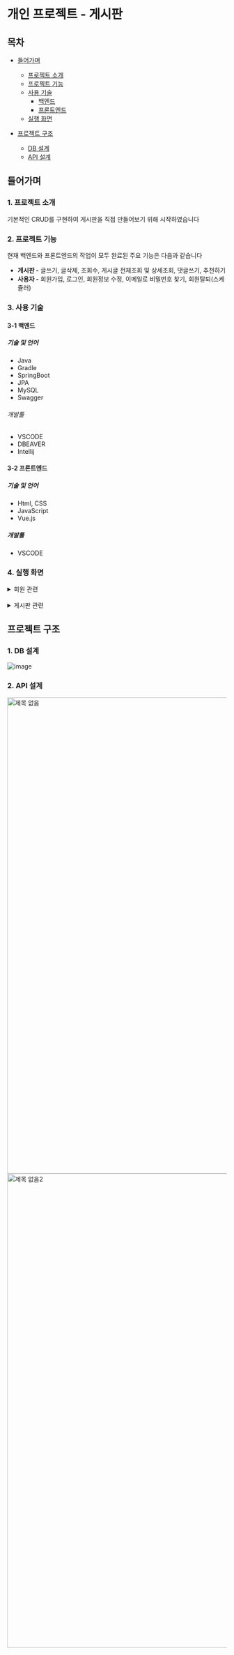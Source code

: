# 개인 프로젝트 - 게시판

## 목차
- [들어가며](#들어가며)
  - [프로젝트 소개](#1-프로젝트-소개)
  - [프로젝트 기능](#2-프로젝트-기능)
  - [사용 기술](#3-사용-기술)
    - [백엔드](#3-1-백엔드)
    - [프론트엔드](#3-2-프론트엔드)
  - [실행 화면](#4-실행-화면)

   
- [프로젝트 구조](#프로젝트-구조)
  - [DB 설계](#1-DB-설계)
  - [API 설계](#2-API-설계)   

## 들어가며
### 1. 프로젝트 소개

기본적인 CRUD를 구현하여 게시판을 직접 만들어보기 위해 시작하였습니다

### 2. 프로젝트 기능

현재 백엔드와 프론트엔드의 작업이 모두 완료된 주요 기능은 다음과 같습니다
- **게시판 -** 글쓰기, 글삭제, 조회수, 게시글 전체조회 및 상세조회, 댓글쓰기, 추천하기
- **사용자 -** 회원가입, 로그인, 회원정보 수정, 이메일로 비밀번호 찾기, 회원탈퇴(스케쥴러)
  
### 3. 사용 기술

#### 3-1 백엔드

##### 기술 및 언어
- Java
- Gradle
- SpringBoot
- JPA
- MySQL
- Swagger

###### 개발툴
- VSCODE
- DBEAVER
- Intellij

#### 3-2 프론트엔드

##### 기술 및 언어
- Html, CSS
- JavaScript
- Vue.js

##### 개발툴
- VSCODE

### 4. 실행 화면
  <details>
    <summary>회원 관련</summary>
 <img width="328" alt="로그인" src="https://github.com/armycar/personal_project_board/assets/118254103/daeef99c-7efc-4306-a2ae-6d31abff1bb9">
    
  <img width="250" alt="회원가입" src="https://github.com/armycar/personal_project_board/assets/118254103/0480a657-dc5e-4e2c-9612-2bf7ed177271"> 

  <img width="316" alt="비밀번호찾기" src="https://github.com/armycar/personal_project_board/assets/118254103/98c8d418-8ba0-4a52-b8c3-62951a28b926">

<img width="186" alt="마이페이지" src="https://github.com/armycar/personal_project_board/assets/118254103/5547311c-b650-4cc0-8731-6dce3bfb4e7f">

<img width="249" alt="회원정보변경" src="https://github.com/armycar/personal_project_board/assets/118254103/254a9ab0-4fb0-47ac-9c5e-057f81883e5e">
  </details>
  <br>
  <details>
    <summary>게시판 관련</summary>
    <img width="1271" alt="메인" src="https://github.com/armycar/personal_project_board/assets/118254103/a99e44c5-fe28-4f51-9300-73220cca219d">
    <img width="1071" alt="게시물올리기" src="https://github.com/armycar/personal_project_board/assets/118254103/e0a6202a-d6d3-4e5c-9139-e09a0e2444e9">
<img width="1130" alt="상세보기" src="https://github.com/armycar/personal_project_board/assets/118254103/251c8b27-1463-4f75-9872-fb30b666c93a">
  </details>

## 프로젝트 구조
### 1. DB 설계
![image](https://github.com/armycar/personal_project_board/assets/118254103/2149da5f-5217-4137-a00a-ff0c709cc3d2)

### 2. API 설계
<img width="1093" alt="제목 없음" src="https://github.com/armycar/personal_project_board/assets/118254103/e1a5c7fa-a18d-4e0b-a6dd-e1af17206045">
<img width="1088" alt="제목 없음2" src="https://github.com/armycar/personal_project_board/assets/118254103/6593a1d2-9ef7-4fb1-ac5f-851ee624e004">
